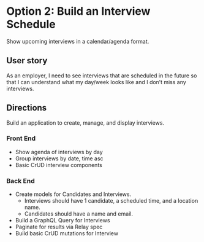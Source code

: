 # Option 2: Build an Interview Schedule

Show upcoming interviews in a calendar/agenda format.

## User story
As an employer, I need to see interviews that are scheduled in the future so that I can understand what my day/week looks like and I don’t miss any interviews.

## Directions
Build an application to create, manage, and display interviews.

### Front End
 * Show agenda of interviews by day
 * Group interviews by date, time asc
 * Basic CrUD interview components

### Back End
 * Create models for Candidates and Interviews. 
   * Interviews should have 1 candidate, a scheduled time, and a location name.
   * Candidates should have a name and email.
 * Build a GraphQL Query for Interviews
 * Paginate for results via Relay spec
 * Build basic CrUD mutations for Interview
